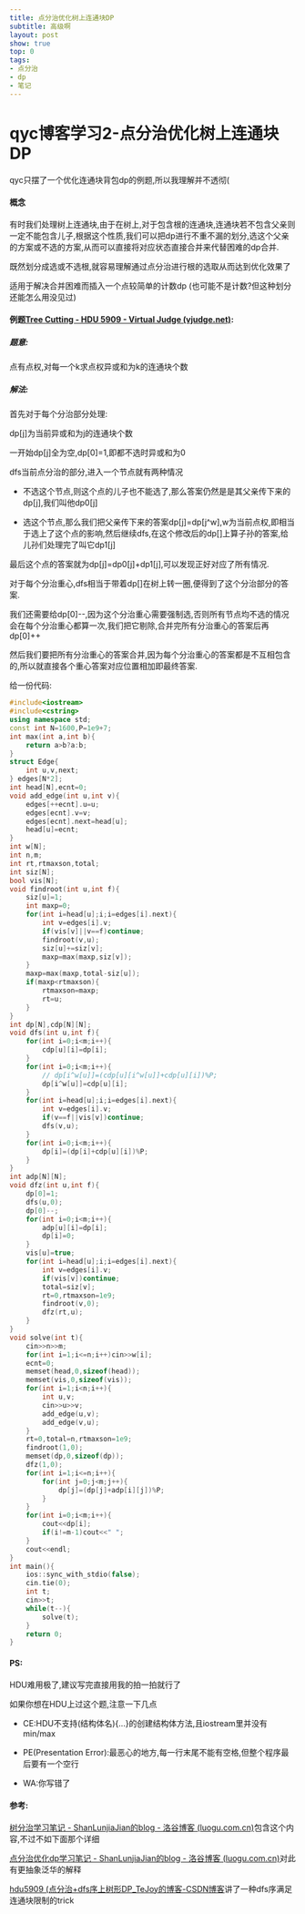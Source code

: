 ```yaml
---
title: 点分治优化树上连通块DP
subtitle: 高级啊
layout: post
show: true
top: 0
tags:
- 点分治
- dp
- 笔记
---
```


# qyc博客学习2-点分治优化树上连通块DP

qyc只摆了一个优化连通块背包dp的例题,所以我理解并不透彻\(

#### 概念

有时我们处理树上连通块,由于在树上,对于包含根的连通块,连通块若不包含父亲则一定不能包含儿子,根据这个性质,我们可以把dp进行不重不漏的划分,选这个父亲的方案或不选的方案,从而可以直接将对应状态直接合并来代替困难的dp合并.

既然划分成选或不选根,就容易理解通过点分治进行根的选取从而达到优化效果了

适用于解决合并困难而插入一个点较简单的计数dp (也可能不是计数?但这种划分还能怎么用没见过)

#### 例题[Tree Cutting - HDU 5909 - Virtual Judge (vjudge.net)](https://vjudge.net/problem/HDU-5909):

##### 题意:

点有点权,对每一个k求点权异或和为k的连通块个数

##### 解法:

首先对于每个分治部分处理:

dp[j]为当前异或和为j的连通块个数

一开始dp[j]全为空,dp[0]=1,即都不选时异或和为0

dfs当前点分治的部分,进入一个节点就有两种情况

- 不选这个节点,则这个点的儿子也不能选了,那么答案仍然是是其父亲传下来的dp[j],我们叫他dp0[j]

- 选这个节点,那么我们把父亲传下来的答案dp[j]=dp[j^w],w为当前点权,即相当于选上了这个点的影响,然后继续dfs,在这个修改后的dp[]上算子孙的答案,给儿孙们处理完了叫它dp1[j]

最后这个点的答案就为dp[j]=dp0[j]+dp1[j],可以发现正好对应了所有情况.

对于每个分治重心,dfs相当于带着dp[]在树上转一圈,便得到了这个分治部分的答案.

我们还需要给dp[0]--,因为这个分治重心需要强制选,否则所有节点均不选的情况会在每个分治重心都算一次,我们把它剔除,合并完所有分治重心的答案后再dp[0]++

然后我们要把所有分治重心的答案合并,因为每个分治重心的答案都是不互相包含的,所以就直接各个重心答案对应位置相加即最终答案.

给一份代码:

```cpp
#include<iostream>
#include<cstring>
using namespace std;
const int N=1600,P=1e9+7;
int max(int a,int b){
    return a>b?a:b;
}
struct Edge{
    int u,v,next;
} edges[N*2];
int head[N],ecnt=0;
void add_edge(int u,int v){
    edges[++ecnt].u=u;
    edges[ecnt].v=v;
    edges[ecnt].next=head[u];
    head[u]=ecnt;
}
int w[N];
int n,m;
int rt,rtmaxson,total;
int siz[N];
bool vis[N];
void findroot(int u,int f){
    siz[u]=1;
    int maxp=0;
    for(int i=head[u];i;i=edges[i].next){
        int v=edges[i].v;
        if(vis[v]||v==f)continue;
        findroot(v,u);
        siz[u]+=siz[v];
        maxp=max(maxp,siz[v]);
    }
    maxp=max(maxp,total-siz[u]);
    if(maxp<rtmaxson){
        rtmaxson=maxp;
        rt=u;
    }
}
int dp[N],cdp[N][N];
void dfs(int u,int f){
    for(int i=0;i<m;i++){
        cdp[u][i]=dp[i];
    }
    for(int i=0;i<m;i++){
        // dp[i^w[u]]=(cdp[u][i^w[u]]+cdp[u][i])%P;
        dp[i^w[u]]=cdp[u][i];
    }
    for(int i=head[u];i;i=edges[i].next){
        int v=edges[i].v;
        if(v==f||vis[v])continue;
        dfs(v,u);
    }
    for(int i=0;i<m;i++){
        dp[i]=(dp[i]+cdp[u][i])%P;
    }
}
int adp[N][N];
void dfz(int u,int f){
    dp[0]=1;
    dfs(u,0);
    dp[0]--;
    for(int i=0;i<m;i++){
        adp[u][i]=dp[i];
        dp[i]=0;
    }
    vis[u]=true;
    for(int i=head[u];i;i=edges[i].next){
        int v=edges[i].v;
        if(vis[v])continue;
        total=siz[v];
        rt=0,rtmaxson=1e9;
        findroot(v,0);
        dfz(rt,u);
    }
}
void solve(int t){
    cin>>n>>m;
    for(int i=1;i<=n;i++)cin>>w[i];
    ecnt=0;
    memset(head,0,sizeof(head));
    memset(vis,0,sizeof(vis));
    for(int i=1;i<n;i++){
        int u,v;
        cin>>u>>v;
        add_edge(u,v);
        add_edge(v,u);
    }
    rt=0,total=n,rtmaxson=1e9;
    findroot(1,0);
    memset(dp,0,sizeof(dp));
    dfz(1,0);
    for(int i=1;i<=n;i++){
        for(int j=0;j<m;j++){
            dp[j]=(dp[j]+adp[i][j])%P;
        }
    }
    for(int i=0;i<m;i++){
        cout<<dp[i];
        if(i!=m-1)cout<<" ";
    }
    cout<<endl;
}
int main(){
    ios::sync_with_stdio(false);
    cin.tie(0);
    int t;
    cin>>t;
    while(t--){
        solve(t);
    }
    return 0;
}
```

#### PS:

HDU难用极了,建议写完直接用我的拍一拍就行了

如果你想在HDU上过这个题,注意一下几点

- CE:HDU不支持(结构体名){...}的创建结构体方法,且iostream里并没有min/max

- PE(Presentation Error):最恶心的地方,每一行末尾不能有空格,但整个程序最后要有一个空行

- WA:你写错了

#### 参考:

[树分治学习笔记 - ShanLunjiaJian的blog - 洛谷博客 (luogu.com.cn)](https://www.luogu.com.cn/blog/YouAreDalao/shu-fen-zhi-notes)包含这个内容,不过不如下面那个详细

[点分治优化dp学习笔记 - ShanLunjiaJian的blog - 洛谷博客 (luogu.com.cn)](https://www.luogu.com.cn/blog/YouAreDalao/dian-fen-zhi-you-hua-dp)对此有更抽象泛华的解释

[hdu5909 (点分治+dfs序上树形DP_TeJoy的博客-CSDN博客](https://blog.csdn.net/weixin_45539557/article/details/115713573)讲了一种dfs序满足连通块限制的trick
